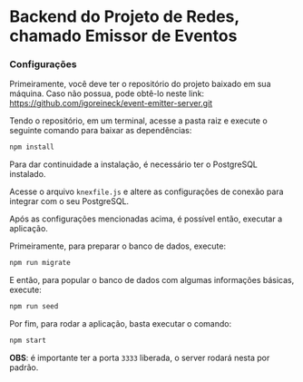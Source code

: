 # Backend do Projeto de Redes, chamado Emissor de Eventos

### Configurações

Primeiramente, você deve ter o repositório do projeto baixado em sua máquina.
Caso não possua, pode obtê-lo neste link: https://github.com/igoreineck/event-emitter-server.git

Tendo o repositório, em um terminal, acesse a pasta raiz e execute o seguinte comando para baixar as dependências:
```bash
npm install
```

Para dar continuidade a instalação, é necessário ter o PostgreSQL instalado.

Acesse o arquivo `knexfile.js` e altere as configurações de conexão para integrar com o seu PostgreSQL.

Após as configurações mencionadas acima, é possível então, executar a aplicação.

Primeiramente, para preparar o banco de dados, execute:
```bash
npm run migrate
```

E então, para popular o banco de dados com algumas informações básicas, execute:
```bash
npm run seed
```

Por fim, para rodar a aplicação, basta executar o comando:
```bash
npm start
```

**OBS**: é importante ter a porta `3333` liberada, o server rodará nesta por padrão.
